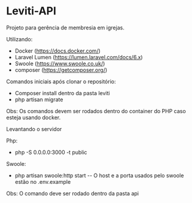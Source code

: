 # Leviti-API

Projeto para gerência de membresia em igrejas.

Utilizando:
- Docker (https://docs.docker.com/)
- Laravel Lumen (https://lumen.laravel.com/docs/6.x)
- Swoole (https://www.swoole.co.uk/)
- composer (https://getcomposer.org/)

Comandos iniciais após clonar o repositório:
- Composer install dentro da pasta leviti
- php artisan migrate

Obs: Os comandos devem ser rodados dentro do container do PHP caso esteja usando docker.

Levantando o servidor

Php:
- php -S 0.0.0.0:3000 -t public

Swoole:
- php artisan swoole:http start
-- O host e a porta usados pelo swoole estão no .env.example

Obs: O comando deve ser rodado dentro da pasta api
